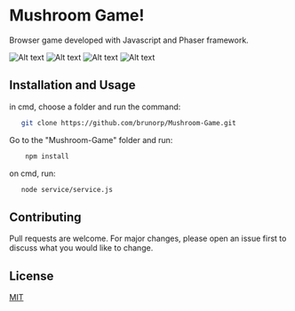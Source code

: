 # Mushroom Game!
 
Browser game developed with Javascript and Phaser framework.

![Alt text](https://i.imgur.com/zfUvnuy.png "Menu")
![Alt text](https://i.imgur.com/F6AId3R.png "Level1")
![Alt text](https://i.imgur.com/5SNkuEy.png "Level2")
![Alt text](https://i.imgur.com/Vz9YUJY.png "Level3")

## Installation and Usage
in cmd, choose a folder and run the command:
 
 ```bash
    git clone https://github.com/brunorp/Mushroom-Game.git
 ``` 
Go to the "Mushroom-Game" folder and run:

```bash
    npm install
``` 

on cmd, run:

```bash
   node service/service.js
```
## Contributing
 
Pull requests are welcome. For major changes, please open an issue first to discuss what you would like to change.
  
## License
 
[MIT](https://choosealicense.com/licenses/mit/)
 